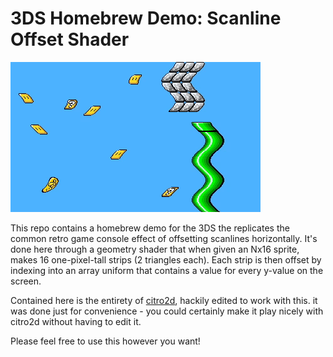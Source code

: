 # 3DS Homebrew Demo: Scanline Offset Shader

![Preview](preview.gif)

This repo contains a homebrew demo for the 3DS the replicates the common retro game console effect of offsetting scanlines horizontally. It's done here through a geometry shader that when given an Nx16 sprite, makes 16 one-pixel-tall strips (2 triangles each). Each strip is then offset by indexing into an array uniform that contains a value for every y-value on the screen.

Contained here is the entirety of [citro2d](https://github.com/devkitPro/citro2d), hackily edited to work with this. it was done just for convenience - you could certainly make it play nicely with citro2d without having to edit it.

Please feel free to use this however you want!
